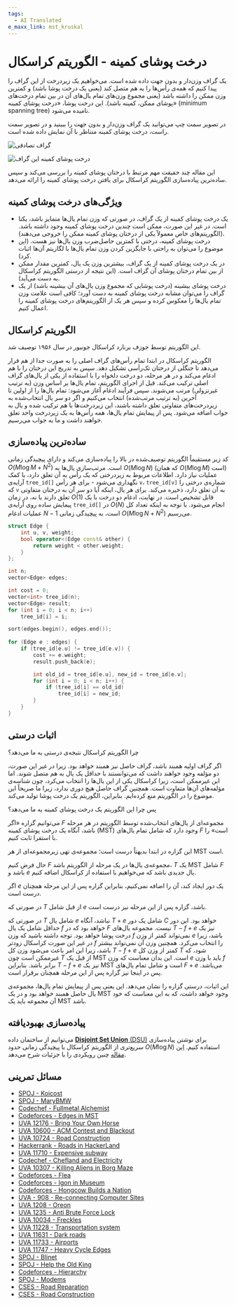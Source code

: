 ```yaml
---
tags:
  - AI Translated
e_maxx_link: mst_kruskal
---
```


# درخت پوشای کمینه - الگوریتم کراسکال

یک گراف وزن‌دار و بدون جهت داده شده است.
می‌خواهیم یک زیردرخت از این گراف را پیدا کنیم که همه‌ی رأس‌ها را به هم متصل کند (یعنی یک درخت پوشا باشد) و کمترین وزن ممکن را داشته باشد (یعنی مجموع وزن‌های تمام یال‌های آن در بین تمام درخت‌های پوشای ممکن، کمینه باشد).
این درخت پوشا، «درخت پوشای کمینه» (minimum spanning tree) نامیده می‌شود.

در تصویر سمت چپ می‌توانید یک گراف وزن‌دار و بدون جهت را ببینید و در تصویر سمت راست، درخت پوشای کمینه متناظر با آن نمایش داده شده است.


![گراف تصادفی](MST_before.png)
 
![درخت پوشای کمینه این گراف](MST_after.png)


این مقاله چند حقیقت مهم مرتبط با درختان پوشای کمینه را بررسی می‌کند و سپس ساده‌ترین پیاده‌سازی الگوریتم کراسکال برای یافتن درخت پوشای کمینه را ارائه می‌دهد.

## ویژگی‌های درخت پوشای کمینه

*   یک درخت پوشای کمینه از یک گراف، در صورتی که وزن تمام یال‌ها متمایز باشد، یکتا است. در غیر این صورت، ممکن است چندین درخت پوشای کمینه وجود داشته باشد.
    (الگوریتم‌های خاص معمولاً یکی از درختان پوشای کمینه ممکن را خروجی می‌دهند).
*   درخت پوشای کمینه، درختی با کمترین حاصل‌ضرب وزن یال‌ها نیز هست.
    (این موضوع را می‌توان به راحتی با جایگزین کردن وزن تمام یال‌ها با لگاریتم آن‌ها اثبات کرد).
*   در یک درخت پوشای کمینه از یک گراف، بیشترین وزن یک یال، کمترین مقدار ممکن از بین تمام درختان پوشای آن گراف است.
    (این نتیجه از درستی الگوریتم کراسکال به دست می‌آید).
*   درخت پوشای بیشینه (درخت پوشایی که مجموع وزن یال‌های آن بیشینه باشد) از یک گراف را می‌توان مشابه درخت پوشای کمینه به دست آورد؛ کافی است علامت وزن تمام یال‌ها را معکوس کرده و سپس هر یک از الگوریتم‌های درخت پوشای کمینه را اعمال کنیم.

## الگوریتم کراسکال

این الگوریتم توسط جوزف برنارد کراسکال جونیور در سال ۱۹۵۶ توصیف شد.

الگوریتم کراسکال در ابتدا تمام رأس‌های گراف اصلی را به صورت جدا از هم قرار می‌دهد تا جنگلی از درختان تک‌رأسی تشکیل دهد. سپس به تدریج این درختان را با هم ادغام می‌کند و در هر مرحله، دو درخت دلخواه را با استفاده از یکی از یال‌های گراف اصلی ترکیب می‌کند. قبل از اجرای الگوریتم، تمام یال‌ها بر اساس وزن (به ترتیب غیرنزولی) مرتب می‌شوند. سپس فرآیند ادغام آغاز می‌شود: تمام یال‌ها را از اولین تا آخرین (به ترتیب مرتب‌شده) انتخاب می‌کنیم و اگر دو سر یال انتخاب‌شده به زیردرخت‌های متفاوتی تعلق داشته باشند، این زیردرخت‌ها با هم ترکیب شده و یال به جواب اضافه می‌شود. پس از پیمایش تمام یال‌ها، همه رأس‌ها به یک زیردرخت واحد تعلق خواهند داشت و ما به جواب می‌رسیم.

## ساده‌ترین پیاده‌سازی

کد زیر مستقیماً الگوریتم توصیف‌شده در بالا را پیاده‌سازی می‌کند و دارای پیچیدگی زمانی $O(M \log M + N^2)$ است.
مرتب‌سازی یال‌ها به $O(M \log N)$ (که همان $O(M \log M)$ است) عملیات نیاز دارد.
اطلاعات مربوط به زیردرختی که یک رأس به آن تعلق دارد، با کمک آرایه‌ی `tree_id[]` نگهداری می‌شود - برای هر رأس `v`، `tree_id[v]` شماره‌ی درختی را که `v` به آن تعلق دارد، ذخیره می‌کند.
برای هر یال، اینکه آیا دو سر آن به درختان متفاوتی تعلق دارند یا نه، در زمان $O(1)$ قابل تشخیص است.
در نهایت، ادغام دو درخت با یک پیمایش ساده روی آرایه‌ی `tree_id[]` در $O(N)$ انجام می‌شود.
با توجه به اینکه تعداد کل عملیات ادغام $N-1$ است، به پیچیدگی زمانی $O(M \log N + N^2)$ می‌رسیم.

```cpp
struct Edge {
    int u, v, weight;
    bool operator<(Edge const& other) {
        return weight < other.weight;
    }
};

int n;
vector<Edge> edges;

int cost = 0;
vector<int> tree_id(n);
vector<Edge> result;
for (int i = 0; i < n; i++)
    tree_id[i] = i;

sort(edges.begin(), edges.end());
   
for (Edge e : edges) {
    if (tree_id[e.u] != tree_id[e.v]) {
        cost += e.weight;
        result.push_back(e);

        int old_id = tree_id[e.u], new_id = tree_id[e.v];
        for (int i = 0; i < n; i++) {
            if (tree_id[i] == old_id)
                tree_id[i] = new_id;
        }
    }
}
```

## اثبات درستی

چرا الگوریتم کراسکال نتیجه‌ی درستی به ما می‌دهد؟

اگر گراف اولیه همبند باشد، گراف حاصل نیز همبند خواهد بود.
زیرا در غیر این صورت، دو مؤلفه وجود خواهند داشت که می‌توانستند با حداقل یک یال به هم متصل شوند. اما این غیرممکن است، زیرا کراسکال یکی از این یال‌ها را انتخاب می‌کرد، چون شناسه‌ی مؤلفه‌های آن‌ها متفاوت است.
همچنین گراف حاصل هیچ دوری ندارد، زیرا ما صریحاً این موضوع را در الگوریتم منع کرده‌ایم.
بنابراین، الگوریتم یک درخت پوشا تولید می‌کند.

پس چرا این الگوریتم یک درخت پوشای کمینه به ما می‌دهد؟

می‌توانیم گزاره «اگر $F$ مجموعه‌ای از یال‌های انتخاب‌شده توسط الگوریتم در هر مرحله باشد، آنگاه یک درخت پوشای کمینه (MST) وجود دارد که شامل تمام یال‌های $F$ است» را با استقرا ثابت کنیم.

این گزاره در ابتدا بدیهتاً درست است؛ مجموعه‌ی تهی زیرمجموعه‌ای از هر MST است.

حال فرض کنیم $F$ مجموعه‌ی یال‌ها در یک مرحله از الگوریتم باشد، $T$ یک MST شامل $F$ باشد و $e$ یال جدیدی باشد که می‌خواهیم با استفاده از کراسکال اضافه کنیم.

اگر $e$ یک دور ایجاد کند، آن را اضافه نمی‌کنیم، بنابراین گزاره پس از این مرحله همچنان درست است.

در صورتی که $T$ از قبل شامل $e$ باشد، گزاره پس از این مرحله نیز درست است.

در صورتی که $T$ شامل یال $e$ نباشد، آنگاه $T + e$ شامل یک دور $C$ خواهد بود.
این دور حداقل شامل یک یال $f$ خواهد بود که در $F$ نیست.
مجموعه یال‌های $T - f + e$ نیز یک درخت پوشا خواهد بود.
توجه داشته باشید که وزن $f$ نمی‌تواند کمتر از وزن $e$ باشد، زیرا در غیر این صورت کراسکال زودتر $f$ را انتخاب می‌کرد.
همچنین وزن آن نمی‌تواند بیشتر باشد، زیرا این امر باعث می‌شود وزن کل $T - f + e$ کمتر از وزن کل $T$ شود، که غیرممکن است چون $T$ از قبل یک MST است.
این بدان معناست که وزن $e$ باید با وزن $f$ برابر باشد.
بنابراین $T - f + e$ نیز یک MST است و شامل تمام یال‌های $F + e$ می‌باشد.
پس در اینجا نیز گزاره پس از این مرحله همچنان برقرار است.

این اثبات، درستی گزاره را نشان می‌دهد.
این یعنی پس از پیمایش تمام یال‌ها، مجموعه‌ی یال حاصل همبند خواهد بود و در یک MST وجود خواهد داشت، که به این معناست که خود آن مجموعه باید یک MST باشد.

## پیاده‌سازی بهبودیافته

می‌توانیم از ساختمان داده [**Disjoint Set Union** (DSU)](../data_structures/disjoint_set_union.md) برای نوشتن پیاده‌سازی سریع‌تری از الگوریتم کراسکال با پیچیدگی زمانی حدود $O(M \log N)$ استفاده کنیم. [این مقاله](mst_kruskal_with_dsu.md) چنین رویکردی را با جزئیات شرح می‌دهد.

## مسائل تمرینی

* [SPOJ - Koicost](http://www.spoj.com/problems/KOICOST/)
* [SPOJ - MaryBMW](http://www.spoj.com/problems/MARYBMW/)
* [Codechef - Fullmetal Alchemist](https://www.codechef.com/ICL2016/problems/ICL16A)
* [Codeforces - Edges in MST](http://codeforces.com/contest/160/problem/D)
* [UVA 12176 - Bring Your Own Horse](https://uva.onlinejudge.org/index.php?option=com_onlinejudge&Itemid=8&page=show_problem&problem=3328)
* [UVA 10600 - ACM Contest and Blackout](https://uva.onlinejudge.org/index.php?option=com_onlinejudge&Itemid=8&page=show_problem&problem=1541)
* [UVA 10724 - Road Construction](https://uva.onlinejudge.org/index.php?option=onlinejudge&page=show_problem&problem=1665)
* [Hackerrank - Roads in HackerLand](https://www.hackerrank.com/contests/june-world-codesprint/challenges/johnland/problem)
* [UVA 11710 - Expensive subway](https://uva.onlinejudge.org/index.php?option=com_onlinejudge&Itemid=8&page=show_problem&problem=2757)
* [Codechef - Chefland and Electricity](https://www.codechef.com/problems/CHEFELEC)
* [UVA 10307 - Killing Aliens in Borg Maze](https://uva.onlinejudge.org/index.php?option=com_onlinejudge&Itemid=8&page=show_problem&problem=1248)
* [Codeforces - Flea](http://codeforces.com/problemset/problem/32/C)
* [Codeforces - Igon in Museum](http://codeforces.com/problemset/problem/598/D)
* [Codeforces - Hongcow Builds a Nation](http://codeforces.com/problemset/problem/744/A)
* [UVA - 908 - Re-connecting Computer Sites](https://uva.onlinejudge.org/index.php?option=com_onlinejudge&Itemid=8&page=show_problem&problem=849)
* [UVA 1208 - Oreon](https://uva.onlinejudge.org/index.php?option=com_onlinejudge&Itemid=8&page=show_problem&problem=3649)
* [UVA 1235 - Anti Brute Force Lock](https://uva.onlinejudge.org/index.php?option=com_onlinejudge&Itemid=8&page=show_problem&problem=3676)
* [UVA 10034 - Freckles](https://uva.onlinejudge.org/index.php?option=com_onlinejudge&Itemid=8&page=show_problem&problem=975)
* [UVA 11228 - Transportation system](https://uva.onlinejudge.org/index.php?option=onlinejudge&page=show_problem&problem=2169)
* [UVA 11631 - Dark roads](https://uva.onlinejudge.org/index.php?option=com_onlinejudge&Itemid=8&page=show_problem&problem=2678)
* [UVA 11733 - Airports](https://uva.onlinejudge.org/index.php?option=com_onlinejudge&Itemid=8&page=show_problem&problem=2833)
* [UVA 11747 - Heavy Cycle Edges](https://uva.onlinejudge.org/index.php?option=com_onlinejudge&Itemid=8&page=show_problem&problem=2847)
* [SPOJ - Blinet](http://www.spoj.com/problems/BLINNET/)
* [SPOJ - Help the Old King](http://www.spoj.com/problems/IITKWPCG/)
* [Codeforces - Hierarchy](http://codeforces.com/contest/17/problem/B)
* [SPOJ - Modems](https://www.spoj.com/problems/EC_MODE/)
* [CSES - Road Reparation](https://cses.fi/problemset/task/1675)
* [CSES - Road Construction](https://cses.fi/problemset/task/1676)